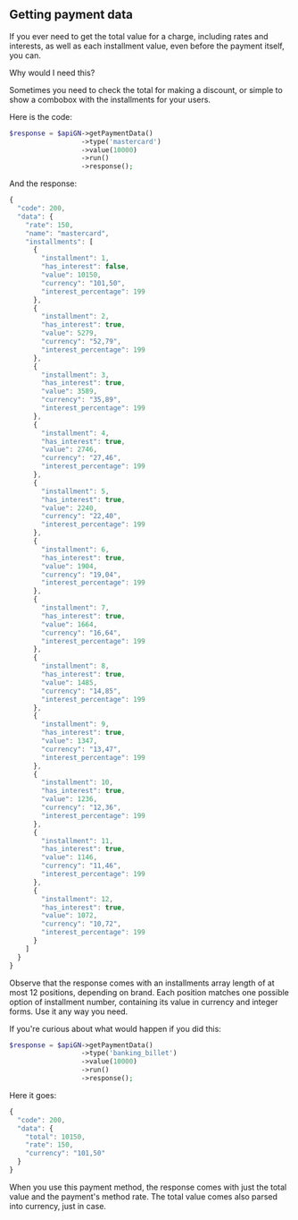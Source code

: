 ## Getting payment data ##

If you ever need to get the total value for a charge, including rates and interests, as well as each installment value, even before the payment itself, you can.

Why would I need this?

Sometimes you need to check the total for making a discount, or simple to show a combobox with the installments for your users.

Here is the code:
```php
$response = $apiGN->getPaymentData()
                  ->type('mastercard')
                  ->value(10000)
                  ->run()
                  ->response();
```

And the response:

```js
{
  "code": 200,
  "data": {
    "rate": 150,
    "name": "mastercard",
    "installments": [
      {
        "installment": 1,
        "has_interest": false,
        "value": 10150,
        "currency": "101,50",
        "interest_percentage": 199
      },
      {
        "installment": 2,
        "has_interest": true,
        "value": 5279,
        "currency": "52,79",
        "interest_percentage": 199
      },
      {
        "installment": 3,
        "has_interest": true,
        "value": 3589,
        "currency": "35,89",
        "interest_percentage": 199
      },
      {
        "installment": 4,
        "has_interest": true,
        "value": 2746,
        "currency": "27,46",
        "interest_percentage": 199
      },
      {
        "installment": 5,
        "has_interest": true,
        "value": 2240,
        "currency": "22,40",
        "interest_percentage": 199
      },
      {
        "installment": 6,
        "has_interest": true,
        "value": 1904,
        "currency": "19,04",
        "interest_percentage": 199
      },
      {
        "installment": 7,
        "has_interest": true,
        "value": 1664,
        "currency": "16,64",
        "interest_percentage": 199
      },
      {
        "installment": 8,
        "has_interest": true,
        "value": 1485,
        "currency": "14,85",
        "interest_percentage": 199
      },
      {
        "installment": 9,
        "has_interest": true,
        "value": 1347,
        "currency": "13,47",
        "interest_percentage": 199
      },
      {
        "installment": 10,
        "has_interest": true,
        "value": 1236,
        "currency": "12,36",
        "interest_percentage": 199
      },
      {
        "installment": 11,
        "has_interest": true,
        "value": 1146,
        "currency": "11,46",
        "interest_percentage": 199
      },
      {
        "installment": 12,
        "has_interest": true,
        "value": 1072,
        "currency": "10,72",
        "interest_percentage": 199
      }
    ]
  }
}
```

Observe that the response comes with an installments array length of at most 12 positions, depending on brand. Each position matches one possible option of installment number, containing its value in currency and integer forms. Use it any way you need.

If you're curious about what would happen if you did this:

```php
$response = $apiGN->getPaymentData()
                  ->type('banking_billet')
                  ->value(10000)
                  ->run()
                  ->response();
```

Here it goes:

```js
{
  "code": 200,
  "data": {
    "total": 10150,
    "rate": 150,
    "currency": "101,50"
  }
}
```

When you use this payment method, the response comes with just the total value and the payment's method rate. The total value comes also parsed into currency, just in case.
